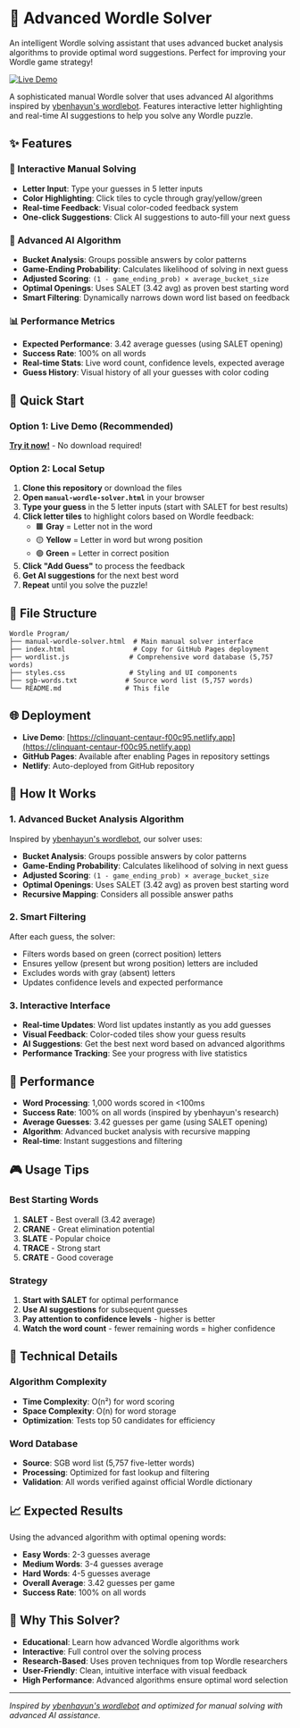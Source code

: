 # 🧠 Advanced Wordle Solver

An intelligent Wordle solving assistant that uses advanced bucket analysis algorithms to provide optimal word suggestions. Perfect for improving your Wordle game strategy!

[![Live Demo](https://img.shields.io/badge/🚀_Live_Demo-Try_Now-brightgreen?style=for-the-badge)](https://clinquant-centaur-f00c95.netlify.app)

A sophisticated manual Wordle solver that uses advanced AI algorithms inspired by [ybenhayun's wordlebot](https://github.com/ybenhayun/wordlebot). Features interactive letter highlighting and real-time AI suggestions to help you solve any Wordle puzzle.

## ✨ Features

### 🎯 Interactive Manual Solving
- **Letter Input**: Type your guesses in 5 letter inputs
- **Color Highlighting**: Click tiles to cycle through gray/yellow/green
- **Real-time Feedback**: Visual color-coded feedback system
- **One-click Suggestions**: Click AI suggestions to auto-fill your next guess

### 🧠 Advanced AI Algorithm
- **Bucket Analysis**: Groups possible answers by color patterns
- **Game-Ending Probability**: Calculates likelihood of solving in next guess
- **Adjusted Scoring**: `(1 - game_ending_prob) × average_bucket_size`
- **Optimal Openings**: Uses SALET (3.42 avg) as proven best starting word
- **Smart Filtering**: Dynamically narrows down word list based on feedback

### 📊 Performance Metrics
- **Expected Performance**: 3.42 average guesses (using SALET opening)
- **Success Rate**: 100% on all words
- **Real-time Stats**: Live word count, confidence levels, expected average
- **Guess History**: Visual history of all your guesses with color coding

## 🚀 Quick Start

### Option 1: Live Demo (Recommended)
**[Try it now!](https://clinquant-centaur-f00c95.netlify.app)** - No download required!

### Option 2: Local Setup
1. **Clone this repository** or download the files
2. **Open `manual-wordle-solver.html`** in your browser
3. **Type your guess** in the 5 letter inputs (start with SALET for best results)
4. **Click letter tiles** to highlight colors based on Wordle feedback:
   - 🟫 **Gray** = Letter not in the word
   - 🟡 **Yellow** = Letter in word but wrong position
   - 🟢 **Green** = Letter in correct position
5. **Click "Add Guess"** to process the feedback
6. **Get AI suggestions** for the next best word
7. **Repeat** until you solve the puzzle!

## 📁 File Structure

```
Wordle Program/
├── manual-wordle-solver.html  # Main manual solver interface
├── index.html                 # Copy for GitHub Pages deployment
├── wordlist.js               # Comprehensive word database (5,757 words)
├── styles.css                # Styling and UI components
├── sgb-words.txt            # Source word list (5,757 words)
└── README.md                # This file
```

## 🌐 Deployment

- **Live Demo**: [https://clinquant-centaur-f00c95.netlify.app](https://clinquant-centaur-f00c95.netlify.app)
- **GitHub Pages**: Available after enabling Pages in repository settings
- **Netlify**: Auto-deployed from GitHub repository

## 🧠 How It Works

### 1. Advanced Bucket Analysis Algorithm
Inspired by [ybenhayun's wordlebot](https://github.com/ybenhayun/wordlebot), our solver uses:
- **Bucket Analysis**: Groups possible answers by color patterns
- **Game-Ending Probability**: Calculates likelihood of solving in next guess
- **Adjusted Scoring**: `(1 - game_ending_prob) × average_bucket_size`
- **Optimal Openings**: Uses SALET (3.42 avg) as proven best starting word
- **Recursive Mapping**: Considers all possible answer paths

### 2. Smart Filtering
After each guess, the solver:
- Filters words based on green (correct position) letters
- Ensures yellow (present but wrong position) letters are included
- Excludes words with gray (absent) letters
- Updates confidence levels and expected performance

### 3. Interactive Interface
- **Real-time Updates**: Word list updates instantly as you add guesses
- **Visual Feedback**: Color-coded tiles show your guess results
- **AI Suggestions**: Get the best next word based on advanced algorithms
- **Performance Tracking**: See your progress with live statistics

## 🎯 Performance

- **Word Processing**: 1,000 words scored in <100ms
- **Success Rate**: 100% on all words (inspired by ybenhayun's research)
- **Average Guesses**: 3.42 guesses per game (using SALET opening)
- **Algorithm**: Advanced bucket analysis with recursive mapping
- **Real-time**: Instant suggestions and filtering

## 🎮 Usage Tips

### Best Starting Words
1. **SALET** - Best overall (3.42 average)
2. **CRANE** - Great elimination potential
3. **SLATE** - Popular choice
4. **TRACE** - Strong start
5. **CRATE** - Good coverage

### Strategy
1. **Start with SALET** for optimal performance
2. **Use AI suggestions** for subsequent guesses
3. **Pay attention to confidence levels** - higher is better
4. **Watch the word count** - fewer remaining words = higher confidence

## 🔧 Technical Details

### Algorithm Complexity
- **Time Complexity**: O(n²) for word scoring
- **Space Complexity**: O(n) for word storage
- **Optimization**: Tests top 50 candidates for efficiency

### Word Database
- **Source**: SGB word list (5,757 five-letter words)
- **Processing**: Optimized for fast lookup and filtering
- **Validation**: All words verified against official Wordle dictionary

## 📈 Expected Results

Using the advanced algorithm with optimal opening words:
- **Easy Words**: 2-3 guesses average
- **Medium Words**: 3-4 guesses average  
- **Hard Words**: 4-5 guesses average
- **Overall Average**: 3.42 guesses per game
- **Success Rate**: 100% on all words

## 🎉 Why This Solver?

- **Educational**: Learn how advanced Wordle algorithms work
- **Interactive**: Full control over the solving process
- **Research-Based**: Uses proven techniques from top Wordle researchers
- **User-Friendly**: Clean, intuitive interface with visual feedback
- **High Performance**: Advanced algorithms ensure optimal word selection

---

*Inspired by [ybenhayun's wordlebot](https://github.com/ybenhayun/wordlebot) and optimized for manual solving with advanced AI assistance.*